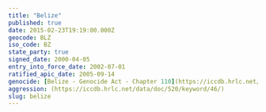 ```yaml
---
title: "Belize"
published: true
date: 2015-02-23T19:19:00.000Z
geocode: BLZ
iso_code: BZ
state_party: true
signed_date: 2000-04-05
entry_into_force_date: 2002-07-01
ratified_apic_date: 2005-09-14
genocide: [Belize - Genocide Act - Chapter 110](https://iccdb.hrlc.net/data/doc/520/keyword/46/)
aggression: (https://iccdb.hrlc.net/data/doc/520/keyword/46/)
slug: belize
---
```

